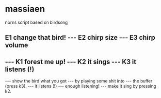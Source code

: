 # massiaen
 norns script based on birdsong

E1 change that bird!
--- E2 chirp size
--- E3 chirp volume
---
--- K1 forest me up!
--- K2 it sings
--- K3 it listens (!)
---
--- show the bird what you got
--- by playing some shit into 
--- the buffer (press k3). 
--- it listens (!)
--- enough listening! 
--- make it sing by pressing k2.